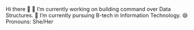 Hi there 👋
🔭 I’m currently working on building command over Data Structures.
🌱 I’m currently pursuing B-tech in Information Technology.
😄 Pronouns: She/Her
